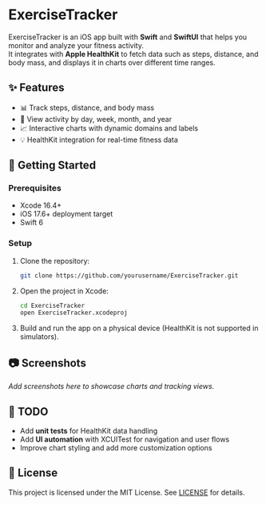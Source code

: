 # ExerciseTracker

ExerciseTracker is an iOS app built with **Swift** and **SwiftUI** that helps you monitor and analyze your fitness activity.  
It integrates with **Apple HealthKit** to fetch data such as steps, distance, and body mass, and displays it in charts over different time ranges.

## ✨ Features
- 📊 Track steps, distance, and body mass  
- 📅 View activity by day, week, month, and year  
- 📈 Interactive charts with dynamic domains and labels  
- 💡 HealthKit integration for real-time fitness data  

## 🚀 Getting Started

### Prerequisites
- Xcode 16.4+  
- iOS 17.6+ deployment target  
- Swift 6  

### Setup
1. Clone the repository:
   ```bash
   git clone https://github.com/yourusername/ExerciseTracker.git
   ```
2. Open the project in Xcode:
   ```bash
   cd ExerciseTracker
   open ExerciseTracker.xcodeproj
   ```
3. Build and run the app on a physical device (HealthKit is not supported in simulators).

## 📷 Screenshots
_Add screenshots here to showcase charts and tracking views._

## 📝 TODO
- Add **unit tests** for HealthKit data handling  
- Add **UI automation** with XCUITest for navigation and user flows  
- Improve chart styling and add more customization options 

## 📄 License
This project is licensed under the MIT License. See [LICENSE](LICENSE) for details.
